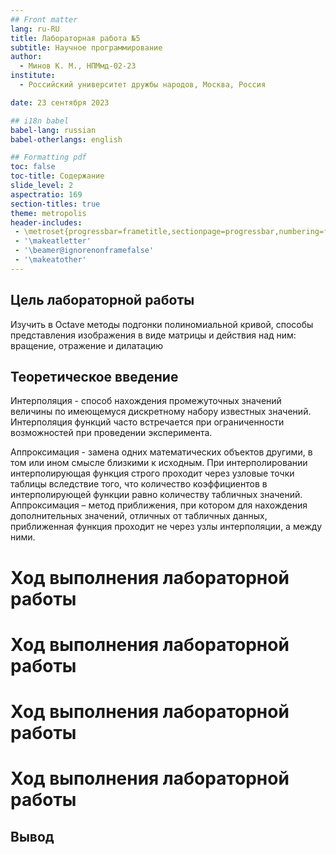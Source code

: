 ```yaml
---
## Front matter
lang: ru-RU
title: Лабораторная работа №5
subtitle: Научное программирование
author:
  - Минов К. М., НПМмд-02-23
institute:
  - Российский университет дружбы народов, Москва, Россия

date: 23 сентября 2023

## i18n babel
babel-lang: russian
babel-otherlangs: english

## Formatting pdf
toc: false
toc-title: Содержание
slide_level: 2
aspectratio: 169
section-titles: true
theme: metropolis
header-includes:
 - \metroset{progressbar=frametitle,sectionpage=progressbar,numbering=fraction}
 - '\makeatletter'
 - '\beamer@ignorenonframefalse'
 - '\makeatother'
---
```


## Цель лабораторной работы

Изучить в Octave методы подгонки полиномиальной кривой, способы представления изображения в виде матрицы и действия над ним: вращение, отражение и дилатацию

## Теоретическое введение

Интерполяция - способ нахождения промежуточных значений величины по имеющемуся дискретному набору известных значений. Интерполяция функций часто встречается при ограниченности возможностей при проведении эксперимента.

Аппроксимация - замена одних математических объектов другими, в том или ином смысле близкими к исходным. При интерполировании интерполирующая функция строго проходит через узловые точки таблицы вследствие того, что количество коэффициентов в интерполирующей функции равно количеству табличных значений. Аппроксимация – метод приближения, при котором для нахождения дополнительных значений, отличных от табличных данных, приближенная функция проходит не через узлы интерполяции, а между ними.

# Ход выполнения лабораторной работы




# Ход выполнения лабораторной работы


# Ход выполнения лабораторной работы

# Ход выполнения лабораторной работы



## Вывод


